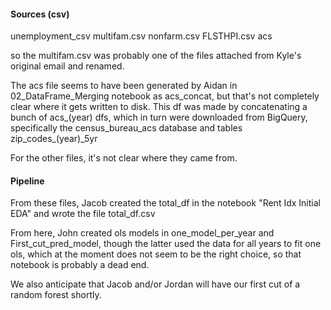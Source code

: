 
#### Sources (csv)

unemployment_csv
multifam.csv
nonfarm.csv
FLSTHPI.csv
acs

so the multifam.csv was probably one of the files attached from Kyle's original email and renamed.

The acs file seems to have been generated by Aidan in 02_DataFrame_Merging notebook as acs_concat, but that's not completely clear where it gets written to disk.  This df was made by concatenating a bunch of acs_(year) dfs, which in turn were downloaded from BigQuery, specifically the census_bureau_acs database and tables zip_codes_(year)_5yr


For the other files, it's not clear where they came from.

#### Pipeline

From these files, Jacob created the total_df in the notebook "Rent Idx Initial EDA" and wrote the file total_df.csv

From here, John created ols models in one_model_per_year and First_cut_pred_model, though the latter used the data for all years to fit one ols, which at the moment does not seem to be the right choice, so that notebook is probably a dead end.

We also anticipate that Jacob and/or Jordan will have our first cut of a random forest shortly.

